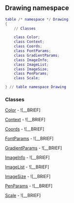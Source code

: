 ## Drawing namespace
```lua
table /* namespace */ Drawing
{
    // Classes

    class Color;
    class Context;
    class Coords;
    class FontParams;
    class GradientParams;
    class ImageInfo;
    class ImageList;
    class ImageSize;
    class PenParams;
    class Scale;

} // table namespace Drawing
```


### Classes


[Color](Drawing/Color.md) - ![__BRIEF]

[Context](Drawing/Context.md) - ![__BRIEF]

[Coords](Drawing/Coords.md) - ![__BRIEF]

[FontParams](Drawing/FontParams.md) - ![__BRIEF]

[GradientParams](Drawing/GradientParams.md) - ![__BRIEF]

[ImageInfo](Drawing/ImageInfo.md) - ![__BRIEF]

[ImageList](Drawing/ImageList.md) - ![__BRIEF]

[ImageSize](Drawing/ImageSize.md) - ![__BRIEF]

[PenParams](Drawing/PenParams.md) - ![__BRIEF]

[Scale](Drawing/Scale.md) - ![__BRIEF]
